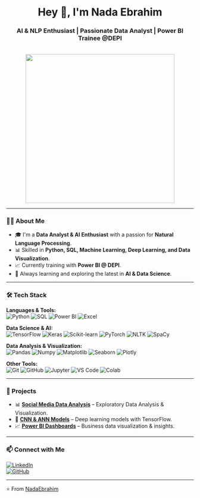 <div align="center">
	<h1>Hey 👋, I'm Nada Ebrahim</h1>
	<h3>AI & NLP Enthusiast | Passionate Data Analyst | Power BI Trainee @DEPI</h3>
	<br>
	<img src="https://media.giphy.com/media/L1R1tvI9svkIWwpVYr/giphy.gif" width="400"/>
</div>

---

### 👩‍💻 About Me
- 🎓 I'm a **Data Analyst & AI Enthusiast** with a passion for **Natural Language Processing**.  
- 📊 Skilled in **Python, SQL, Machine Learning, Deep Learning, and Data Visualization**.  
- 📈 Currently training with **Power BI @ DEPI**.  
- 🌱 Always learning and exploring the latest in **AI & Data Science**.  

---

### 🛠️ Tech Stack
**Languages & Tools:**  
![Python](https://img.shields.io/badge/Python-3776AB?style=for-the-badge&logo=python&logoColor=white)
![SQL](https://img.shields.io/badge/SQL-4479A1?style=for-the-badge&logo=postgresql&logoColor=white)
![Power BI](https://img.shields.io/badge/Power%20BI-F2C811?style=for-the-badge&logo=powerbi&logoColor=black)
![Excel](https://img.shields.io/badge/Excel-217346?style=for-the-badge&logo=microsoft-excel&logoColor=white)

**Data Science & AI:**  
![TensorFlow](https://img.shields.io/badge/TensorFlow-FF6F00?style=for-the-badge&logo=tensorflow&logoColor=white)
![Keras](https://img.shields.io/badge/Keras-D00000?style=for-the-badge&logo=keras&logoColor=white)
![Scikit-learn](https://img.shields.io/badge/Scikit--learn-F7931E?style=for-the-badge&logo=scikitlearn&logoColor=white)
![PyTorch](https://img.shields.io/badge/PyTorch-EE4C2C?style=for-the-badge&logo=pytorch&logoColor=white)
![NLTK](https://img.shields.io/badge/NLTK-15495E?style=for-the-badge&logo=python&logoColor=white)
![SpaCy](https://img.shields.io/badge/SpaCy-09A3D5?style=for-the-badge&logo=python&logoColor=white)

**Data Analysis & Visualization:**  
![Pandas](https://img.shields.io/badge/Pandas-150458?style=for-the-badge&logo=pandas&logoColor=white)
![Numpy](https://img.shields.io/badge/Numpy-013243?style=for-the-badge&logo=numpy&logoColor=white)
![Matplotlib](https://img.shields.io/badge/Matplotlib-11557c?style=for-the-badge&logo=plotly&logoColor=white)
![Seaborn](https://img.shields.io/badge/Seaborn-4EABE1?style=for-the-badge&logo=python&logoColor=white)
![Plotly](https://img.shields.io/badge/Plotly-3F4F75?style=for-the-badge&logo=plotly&logoColor=white)

**Other Tools:**  
![Git](https://img.shields.io/badge/Git-F05032?style=for-the-badge&logo=git&logoColor=white)
![GitHub](https://img.shields.io/badge/GitHub-181717?style=for-the-badge&logo=github&logoColor=white)
![Jupyter](https://img.shields.io/badge/Jupyter-F37626?style=for-the-badge&logo=jupyter&logoColor=white)
![VS Code](https://img.shields.io/badge/VS%20Code-007ACC?style=for-the-badge&logo=visual-studio-code&logoColor=white)
![Colab](https://img.shields.io/badge/Google%20Colab-F9AB00?style=for-the-badge&logo=googlecolab&logoColor=white)

---

### 🚀 Projects
- 📊 **[Social Media Data Analysis](#)** – Exploratory Data Analysis & Visualization.  
- 🤖 **[CNN & ANN Models](#)** – Deep learning models with TensorFlow.  
- 📈 **[Power BI Dashboards](#)** – Business data visualization & insights.  

---

### 📫 Connect with Me
[![LinkedIn](https://img.shields.io/badge/LinkedIn-0077B5?style=for-the-badge&logo=linkedin&logoColor=white)](https://www.linkedin.com/in/nada-ebrahim-53619a338)  
[![GitHub](https://img.shields.io/badge/GitHub-181717?style=for-the-badge&logo=github&logoColor=white)](https://github.com/nadaebrahim)  

---

⭐️ From [NadaEbrahim](https://github.com/nadaebrahim)


